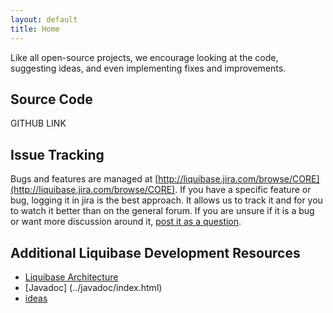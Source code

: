 ```yaml
---
layout: default
title: Home
---
```


Like all open-source projects, we encourage looking at the code, suggesting ideas, and even implementing fixes and improvements.

## Source Code ##

GITHUB LINK

## Issue Tracking ##

Bugs and features are managed at [http://liquibase.jira.com/browse/CORE](http://liquibase.jira.com/browse/CORE).  If you have a specific feature or bug, logging it in jira is the best approach.  It allows us to track it and for you to watch it better than on the general forum.  If you are unsure if it is a bug or want more discussion around it, [post it as a question](../community/index.html).

## Additional Liquibase Development Resources ##
  * [Liquibase Architecture](architecture.html)
  * [Javadoc] (../javadoc/index.html)
  * [ideas](ideas.html)




